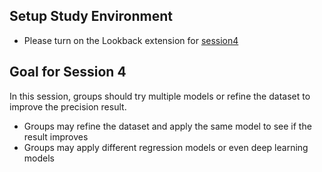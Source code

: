 ## Setup Study Environment

- Please turn on the Lookback extension for [session4](https://participate.lookback.io/A8xSox?live)

## Goal for Session 4

In this session, groups should try multiple models or refine the dataset to improve the precision result.

- Groups may refine the dataset and apply the same model to see if the result improves
- Groups may apply different regression models or even deep learning models